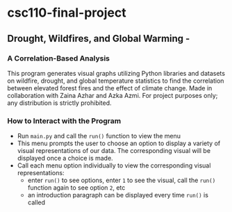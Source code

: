 # csc110-final-project
## Drought, Wildfires, and Global Warming -
### A Correlation-Based Analysis
This program generates visual graphs utilizing Python libraries and datasets on wildfire, drought, and global temperature statistics to find the correlation between elevated forest fires and the effect of climate change. Made in collaboration with Zaina Azhar and Azka Azmi. For project purposes only; any distribution is strictly prohibited.

### How to Interact with the Program
- Run `main.py` and call the `run()` function to view the menu
- This menu prompts the user to choose an option to display a variety of visual representations of our data. The corresponding visual will be displayed once a choice is made.  
- Call each menu option individually to view the corresponding visual representations:
    - enter `run()` to see options, enter `1` to see the visual, call the `run()` function again to see option `2`, etc
    - an introduction paragraph can be displayed every time `run()` is called

